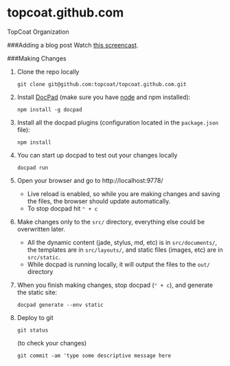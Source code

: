 topcoat.github.com
==================

TopCoat Organization

###Adding a blog post
Watch [this screencast](http://vimeo.com/topcoat/contributing-to-the-topcoat-blog).

###Making Changes

1. Clone the repo locally

	```
	git clone git@github.com:topcoat/topcoat.github.com.git
	```
2. Install [DocPad](http://docpad.org/) (make sure you have [node](http://www.nodejs.org) and npm installed):

	```
	npm install -g docpad
	```
3. Install all the docpad plugins (configuration located in the `package.json` file):

	```
	npm install
	```
4. You can start up docpad to test out your changes locally

	```
	docpad run
	```
5. Open your browser and go to http://localhost:9778/
	* Live reload is enabled, so while you are making changes and saving the files, the browser should update automatically.
	* To stop docpad hit `⌃ + c`
6. Make changes only to the `src/` directory, everything else could be overwritten later.
	* All the dynamic content (jade, stylus, md, etc) is in `src/documents/`, the templates are in `src/layouts/`, and static files (images, etc) are in `src/static`.
	* While docpad is running locally, it will output the files to the `out/` directory
7. When you finish making changes, stop docpad (`⌃ + c`), and generate the static site:

	```
	docpad generate --env static
	```
8. Deploy to git

	```
	git status
	```
	(to check your changes)
	```
	git commit -am 'type some descriptive message here
	```
